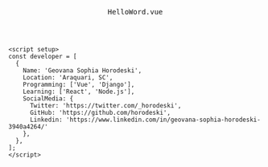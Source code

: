 
<div align="flex">
<pre>
<p align="center">HelloWord.vue</p>

```vue
<script setup>
const developer = [
  {
    Name: 'Geovana Sophia Horodeski',
    Location: 'Araquari, SC',
    Programming: ['Vue', 'Django'],
    Learning: ['React', 'Node.js'],
    SocialMedia: {
      Twitter: 'https://twitter.com/_horodeski',
      GitHub: 'https://github.com/horodeski',
      Linkedin: 'https://www.linkedin.com/in/geovana-sophia-horodeski-3940a4264/'
    },
  },
];
</script>
```
</pre>
</div>

